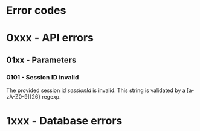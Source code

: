 Error codes
===============

# 0xxx - API errors
## 01xx - Parameters
### 0101 - Session ID invalid
The provided session id _sessionId_ is invalid. This string is validated by a [a-zA-Z0-9]{26} regexp.


# 1xxx - Database errors

